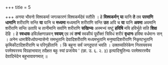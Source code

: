 +++
title = 5

+++
अनया भौवनो विश्वकर्मा जगत्कारणं विश्वकर्मदेवं स्तौति । हे **विश्वकर्मन्** **या** यानि **ते** तव **परमाणि** **धामानि** शरीराणि सन्ति **या** यानि च **मध्यमा** मध्यमानि शरीराणि सन्ति **उत** अपि च **या** यानि **अवमा** अवमानि शरीराणि सन्ति उतापि च तानीमानि सर्वाणि शरीराणि **सखिभ्यः** अस्मभ्यं यष्टुं **हविषि** मयि हविर्भूते सति **शिक्ष** देहि । हे **स्वधावः** हविर्लक्षणान्नवन् **स्वयम्** एव त्वं **तन्वं** स्वकीयं पूर्वोक्तं त्रिविधं शरीरं **वृधानः** हविषा वर्धमानः सन् । अनेन धामत्रैविध्योपन्यासेनो त्तमभूतानि देवादिशरीराणि मध्यमभूतानि मनुष्यादिशरीराणि निकृष्टभूतानि कृमिकीटादिशरीराणि च परिगृहीतानि । किं बहुना सर्वं जगदुपात्तं भवति । उक्तव्यतिरेकेण निरवयवस्य परमेश्वरस्य विग्रहाभावात् तदैक्षत बहुः स्यां प्रजायेय ' (छा. उ. ६. २. ३) इत्यादिश्रुतिभ्यः परमेश्वरस्यैव देवादिभेदेन बहुभावावगमात् ॥